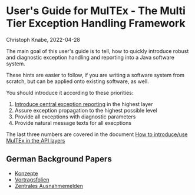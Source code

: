 # User's Guide for MulTEx - The Multi Tier Exception Handling  Framework
Christoph Knabe, 2022-04-28

The main goal of this user's guide is to tell, how to quickly introduce robust and diagnostic exception handling and reporting into a Java software system.

These hints are easier to follow, if you are writing a software system from scratch, but can be applied onto existing software, as well.

You should introduce it according to these priorities:

1. [Introduce central exception reporting](1.central-exception-reporting.md) in the highest layer
2. Assure exception propagation to the highest possible level
3. Provide all exceptions with diagnostic parameters
4. Provide natural message texts for all execptions

The last three numbers are covered in the document
[How to introduce/use MulTEx in the API layers](2.propagate-parameterize-textize.md)

## German Background Papers
* [Konzepte](Konzepte.pdf)
* [Vortragsfolien](Vortragsfolien.pdf)
* [Zentrales Ausnahmemelden](JavaMagazin-2007-11p23-27_KnabeHashemi.pdf)